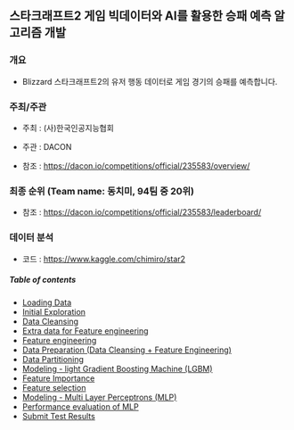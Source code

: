 ## 스타크래프트2 게임 빅데이터와 AI를 활용한 승패 예측 알고리즘 개발


### 개요

- Blizzard 스타크래프트2의 유저 행동 데이터로 게임 경기의 승패를 예측합니다.


### 주최/주관

- 주최 : (사)한국인공지능협회

- 주관 : DACON

- 참조 : https://dacon.io/competitions/official/235583/overview/

### 최종 순위 (Team name: 동치미, 94팀 중 20위)
- 참조 : https://dacon.io/competitions/official/235583/leaderboard/

### 데이터 분석
- 코드 : https://www.kaggle.com/chimiro/star2

##### Table of contents
* [Loading Data](#1) 
* [Initial Exploration](#2) 
* [Data Cleansing](#3) 
* [Extra data for Feature engineering](#4) 
* [Feature engineering](#5) 
* [Data Preparation (Data Cleansing + Feature Engineering)](#6)
* [Data Partitioning](#7)
* [Modeling - light Gradient Boosting Machine (LGBM)](#8)
* [Feature Importance](#9)
* [Feature selection](#10)
* [Modeling - Multi Layer Perceptrons (MLP)](#11)
* [Performance evaluation of MLP](#12)
* [Submit Test Results](#13)

